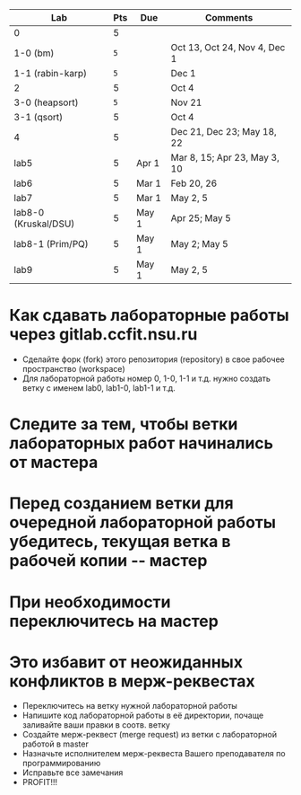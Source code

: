 |Lab|Pts|Due|Comments|
|---|---|---|--------|
|0  | 5 |   |        |
|1-0 (bm)| `5` || Oct 13, Oct 24, Nov 4, Dec 1 |
|1-1 (rabin-karp) | `5` || Dec 1 |
|2  | 5 || Oct 4 |
|3-0 (heapsort) | `5` || Nov 21 |
|3-1 (qsort)| 5 || Oct 4 |
|4 | 5 || Dec 21, Dec 23; May 18, 22|
|lab5|5|Apr 1|Mar 8, 15; Apr 23, May 3, 10|
|lab6|5|Mar 1|Feb 20, 26|
|lab7|5|Mar 1|May 2, 5|
|lab8-0 (Kruskal/DSU)|5|May 1|Apr 25; May 5|
|lab8-1 (Prim/PQ)|5|May 1|May 2; May 5|
|lab9|5|May 1|May 2, 5|



# Как сдавать лабораторные работы через gitlab.ccfit.nsu.ru
* Сделайте форк (fork) этого репозитория (repository) в свое рабочее пространство (workspace)
* Для лабораторной работы номер 0, 1-0, 1-1 и т.д. нужно создать ветку с именем lab0, lab1-0, lab1-1 и т.д.
# Следите за тем, чтобы ветки лабораторных работ начинались от мастера
# Перед созданием ветки для очередной лабораторной работы убедитесь, текущая ветка в рабочей копии -- мастер
# При необходимости переключитесь на мастер
# Это избавит от неожиданных конфликтов в мерж-реквестах
* Переключитесь на ветку нужной лабораторной работы
* Напишите код лабораторной работы в её директории, почаще заливайте ваши правки в соотв. ветку
* Создайте мерж-реквест (merge request) из ветки с лабораторной работой в master
* Назначьте исполнителем мерж-реквеста Вашего преподавателя по программированию
* Исправьте все замечания
* PROFIT!!!
